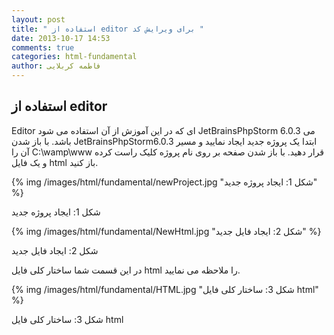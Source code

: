 ```yaml
---
layout: post
title: " استفاده از editor برای ویرایش کد "
date: 2013-10-17 14:53
comments: true
categories: html-fundamental
author: فاطمه کربلایی
---
```


## استفاده از editor ##
Editor ای که در این آموزش از آن استفاده می شود JetBrainsPhpStorm 6.0.3 می باشد.
 با باز شدن JetBrainsPhpStorm6.0.3 ابتدا یک پروژه جدید ایجاد نمایید و مسیر آن را C:\wamp\www 
قرار دهید. با باز شدن صفحه بر روی نام پروژه کلیک راست کرده و یک فایل html باز کنید.

{% img /images/html/fundamental/newProject.jpg "شکل 1: ایجاد پروژه جدید" %}

شکل 1: ایجاد پروژه جدید


{% img /images/html/fundamental/NewHtml.jpg "شکل 2: ایجاد فایل جدید" %}

شکل 2: ایجاد فایل جدید

در این قسمت شما ساختار کلی فایل html را ملاحظه می نمایید.

{% img /images/html/fundamental/HTML.jpg "شکل 3: ساختار کلی فایل html" %}

شکل 3: ساختار کلی فایل html